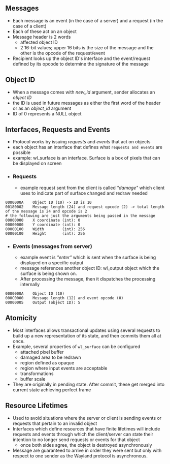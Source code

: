 ## Messages
- Each message is an event (in the case of a server) and a request (in the case of a client)
- Each of these act on an object
- Message header is 2 words
	- affected object ID
	- 2 16-bit values; upper 16 bits is the size of the message and the other is the opcode of the request/event
- Recipient looks up the object ID's interface and the event/request defined by its opcode to determine the signature of the message

## Object ID
- When a message comes with *new_id* argument, sender allocates an *object ID*
- the ID is used in future messages as either the first word of the header or as an *object_id* argument
- ID of 0 represents a NULL object

## Interfaces, Requests and Events
- Protocol works by issuing *requests* and *events* that act on objects
- each object has an interface that defines what `requests and events` are possible
- example: wl_surface is an interface. Surface is a box of pixels that can be displayed on screen
- ### Requests
	- example request sent from the client is called *"damage"* which client uses to indicate part of surface changed and redraw needed
```
0000000A    Object ID (10) -> ID is 10
00180002    Message length (24) and request opcode (2) -> total length of the message is 24 and opcode is 2
# the following are just the arguments being passed in the message
00000000    X coordinate (int): 0
00000000    Y coordinate (int): 0
00000100    Width        (int): 256
00000100    Height       (int): 256
```
- ### Events (messages from server)
	- example event is *"enter"* which is sent when the surface is being displayed on a specific output
	- message references another object ID: wl_output object which the surface is being shown on.
	- After processing the message, then it dispatches the processing internally
```
0000000A    Object ID (10)
000C0000    Message length (12) and event opcode (0)
00000005    Output (object ID): 5
```
## Atomicity
- Most interfaces allows transactional updates using several requests to build up a new representation of its state,  and then commits them all at once.
- Example, several properties of `wl_surface` can be configured
	- attached pixel buffer
	- damaged area to be redrawn
	- region defined as opaque
	- region where input events are acceptable
	- transformations
	- buffer scale
- They are originally in pending state. After commit, these get merged into current state achieving perfect frame
## Resource Lifetimes
- Used to avoid situations where the server or client is sending events or requests that pertain to an invalid object
- Interfaces which define resources that have finite lifetimes will include requests and events through which the client/server can state their intention to no longer send requests or events for that object
	- once both sides agree, the object is destroyed asynchronously
- Message are guaranteed to arrive in order they were sent but only with respect to one sender as the Wayland protocol is asynchronous.